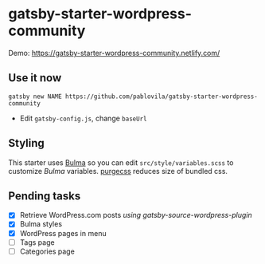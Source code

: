 # gatsby-starter-wordpress-community

Demo: https://gatsby-starter-wordpress-community.netlify.com/

## Use it now

    gatsby new NAME https://github.com/pablovila/gatsby-starter-wordpress-community

- Edit `gatsby-config.js`, change `baseUrl`

## Styling

This starter uses [Bulma](https://bulma.io/) so you can edit `src/style/variables.scss` to customize _Bulma_ variables. [purgecss](https://www.purgecss.com/) reduces size of bundled css.

## Pending tasks

- [x] Retrieve WordPress.com posts _using gatsby-source-wordpress-plugin_
- [x] Bulma styles
- [x] WordPress pages in menu
- [ ] Tags page
- [ ] Categories page
